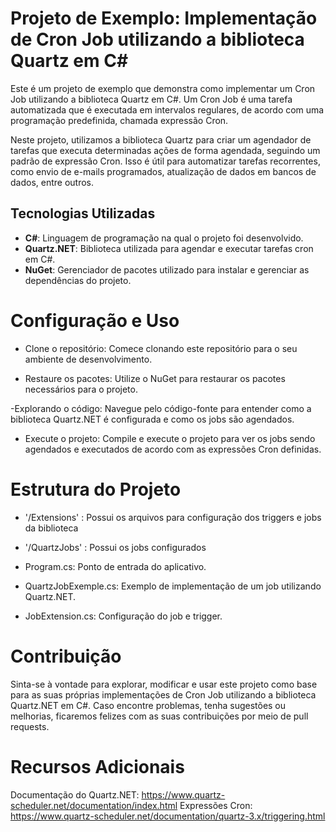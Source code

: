 # Projeto de Exemplo: Implementação de Cron Job utilizando a biblioteca Quartz em C#

Este é um projeto de exemplo que demonstra como implementar um Cron Job utilizando a biblioteca Quartz em C#. Um Cron Job é uma tarefa automatizada que é executada em intervalos regulares, de acordo com uma programação predefinida, chamada expressão Cron.

Neste projeto, utilizamos a biblioteca Quartz para criar um agendador de tarefas que executa determinadas ações de forma agendada, seguindo um padrão de expressão Cron. Isso é útil para automatizar tarefas recorrentes, como envio de e-mails programados, atualização de dados em bancos de dados, entre outros.

## Tecnologias Utilizadas

- **C#**: Linguagem de programação na qual o projeto foi desenvolvido.
- **Quartz.NET**: Biblioteca utilizada para agendar e executar tarefas cron em C#.
- **NuGet**: Gerenciador de pacotes utilizado para instalar e gerenciar as dependências do projeto.

# Configuração e Uso

- Clone o repositório: Comece clonando este repositório para o seu ambiente de desenvolvimento.

- Restaure os pacotes: Utilize o NuGet para restaurar os pacotes necessários para o projeto.

-Explorando o código: Navegue pelo código-fonte para entender como a biblioteca Quartz.NET é configurada e como os jobs são agendados.

- Execute o projeto: Compile e execute o projeto para ver os jobs sendo agendados e executados de acordo com as expressões Cron definidas.

# Estrutura do Projeto

- '/Extensions' : Possui os arquivos para configuração dos triggers e jobs da biblioteca
- '/QuartzJobs' : Possui os jobs configurados

- Program.cs: Ponto de entrada do aplicativo.
- QuartzJobExemple.cs: Exemplo de implementação de um job utilizando Quartz.NET.
- JobExtension.cs: Configuração do job e trigger.

# Contribuição

Sinta-se à vontade para explorar, modificar e usar este projeto como base para as suas próprias implementações de Cron Job utilizando a biblioteca Quartz.NET em C#. Caso encontre problemas, tenha sugestões ou melhorias, ficaremos felizes com as suas contribuições por meio de pull requests.

# Recursos Adicionais

Documentação do Quartz.NET: https://www.quartz-scheduler.net/documentation/index.html
Expressões Cron: https://www.quartz-scheduler.net/documentation/quartz-3.x/triggering.html
